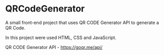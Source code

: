 # QRCodeGenerator

A small front-end project that uses QR CODE Generator API to generate a QR Code.

In this project were used HTML, CSS and JavaScript.

QR CODE Generator API - https://goqr.me/api/
